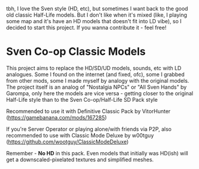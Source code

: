 tbh, I love the Sven style (HD, etc), but sometimes I want back to the good old classic Half-Life models. But I don't like when it's mixed (like, I playing some map and it's have an HD models that doesn't fit into LD vibe), so I decided to start this project. If you wanna contribute it - feel free!

# Sven Co-op Classic Models
This project aims to replace the HD/SD/UD models, sounds, etc with LD analogues. Some I found on the internet (and fixed, ofc), some I grabbed from other mods, some I made myself by analogy with the original models. 
The project itself is an analog of "Nostalgia NPCs" or "All Sven Hands" by Garompa, only here the models are vice versa - getting closer to the original Half-Life style than to the Sven Co-op/Half-Life SD Pack style

Recommended to use it with Definitive Classic Pack by VitorHunter (https://gamebanana.com/mods/167285)

If you're Server Operator or playing alone/with friends via P2P, also recommended to use with Classic Mode Deluxe by w00tguy (https://github.com/wootguy/ClassicModeDeluxe)

Remember - **No HD** in this pack. Even models that initially was HD(ish) will get a downscaled-pixelated textures and simplified meshes.
